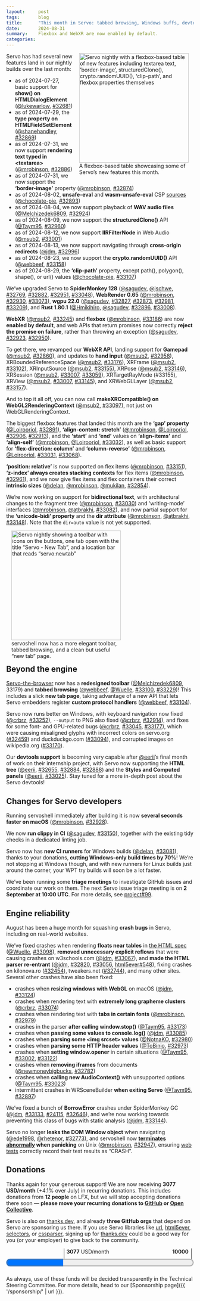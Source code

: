 ```yaml
---
layout:     post
tags:       blog
title:      "This month in Servo: tabbed browsing, Windows buffs, devtools, and more!"
date:       2024-08-31
summary:    Flexbox and WebXR are now enabled by default.
categories:
---
```


<figure class="_figr"><a href="{{ '/img/blog/features-august-2024.png' | url }}"><img src="{{ '/img/blog/features-august-2024.png' | url }}"
    alt="Servo nightly with a flexbox-based table of new features including textarea text, ‘border-image’, structuredClone(), crypto.randomUUID(), ‘clip-path’, and flexbox properties themselves"></a>
<figcaption>A flexbox-based table showcasing some of Servo’s new features this month.</figcaption></figure>

<span class=_floatmin></span>Servo has had several new features land in our nightly builds over the last month:

- as of 2024-07-27, basic support for **show() on HTMLDialogElement** ([@lukewarlow](https://github.com/lukewarlow), [#32681](https://github.com/servo/servo/pull/32681))
- as of 2024-07-29, the **type property on HTMLFieldSetElement** ([@shanehandley](https://github.com/shanehandley), [#32869](https://github.com/servo/servo/pull/32869))
- as of 2024-07-31, we now support **rendering text typed in &lt;textarea>** ([@mrobinson](https://github.com/mrobinson), [#32886](https://github.com/servo/servo/pull/32886))
- as of 2024-07-31, we now support the **‘border-image’** property ([@mrobinson](https://github.com/mrobinson), [#32874](https://github.com/servo/servo/pull/32874))
- as of 2024-08-02, **unsafe-eval** and **wasm-unsafe-eval** CSP [sources](https://developer.mozilla.org/en-US/docs/Web/HTTP/Headers/Content-Security-Policy/Sources) ([@chocolate-pie](https://github.com/chocolate-pie), [#32893](https://github.com/servo/servo/pull/32893))
- as of 2024-08-04, we now support playback of **WAV audio files** ([@Melchizedek6809](https://github.com/Melchizedek6809), [#32924](https://github.com/servo/servo/pull/32924))
- as of 2024-08-09, we now support the **structuredClone()** API ([@Taym95](https://github.com/Taym95), [#32960](https://github.com/servo/servo/pull/32960))
- as of 2024-08-12, we now support **IIRFilterNode** in Web Audio ([@msub2](https://github.com/msub2), [#33001](https://github.com/servo/servo/pull/33001))
- as of 2024-08-13, we now support navigating through **cross-origin redirects** ([@jdm](https://github.com/jdm), [#32996](https://github.com/servo/servo/pull/32996))
- as of 2024-08-23, we now support the **crypto.randomUUID()** API ([@webbeef](https://github.com/webbeef), [#33158](https://github.com/servo/servo/pull/33158))
- as of 2024-08-29, the **‘clip-path’** property, except path(), polygon(), shape(), or url() values ([@chocolate-pie](https://github.com/chocolate-pie), [#33107](https://github.com/servo/servo/pull/33107))

We’ve upgraded Servo to **SpiderMonkey 128** ([@sagudev](https://github.com/sagudev), [@jschwe](https://github.com/jschwe), [#32769](https://github.com/servo/servo/pull/32769), [#32882](https://github.com/servo/servo/pull/32882), [#32951](https://github.com/servo/servo/pull/32951), [#33048](https://github.com/servo/servo/pull/33048)), **WebRender 0.65** ([@mrobinson](https://github.com/mrobinson), [#32930](https://github.com/servo/servo/pull/32930), [#33073](https://github.com/servo/servo/pull/33073)), **wgpu 22.0** ([@sagudev](https://github.com/sagudev), [#32827](https://github.com/servo/servo/pull/32827), [#32873](https://github.com/servo/servo/pull/32873), [#32981](https://github.com/servo/servo/pull/32981), [#33209](https://github.com/servo/servo/pull/33209)), and **Rust 1.80.1** ([@Hmikihiro](https://github.com/Hmikihiro), [@sagudev](https://github.com/sagudev), [#32896](https://github.com/servo/servo/pull/32896), [#33008](https://github.com/servo/servo/pull/33008)).

**WebXR** ([@msub2](https://github.com/msub2), [#33245](https://github.com/servo/servo/pull/33245)) and **flexbox** ([@mrobinson](https://github.com/mrobinson), [#33186](https://github.com/servo/servo/pull/33186)) are now **enabled by default**, and web APIs that return promises now correctly **reject the promise on failure**, rather than throwing an exception ([@sagudev](https://github.com/sagudev), [#32923](https://github.com/servo/servo/pull/32923), [#32950](https://github.com/servo/servo/pull/32950)).

To get there, we revamped our **WebXR API**, landing support for **Gamepad** ([@msub2](https://github.com/msub2), [#32860](https://github.com/servo/servo/pull/32860)), and updates to **hand input** ([@msub2](https://github.com/msub2), [#32958](https://github.com/servo/servo/pull/32958)), XRBoundedReferenceSpace ([@msub2](https://github.com/msub2), [#33176](https://github.com/servo/servo/pull/33176)), XRFrame ([@msub2](https://github.com/msub2), [#33102](https://github.com/servo/servo/pull/33102)), XRInputSource ([@msub2](https://github.com/msub2), [#33155](https://github.com/servo/servo/pull/33155)), XRPose ([@msub2](https://github.com/msub2), [#33146](https://github.com/servo/servo/pull/33146)), XRSession ([@msub2](https://github.com/msub2), [#33007](https://github.com/servo/servo/pull/33007), [#33059](https://github.com/servo/servo/pull/33059)), XRTargetRayMode (#33155), XRView ([@msub2](https://github.com/msub2), [#33007](https://github.com/servo/servo/pull/33007), [#33145](https://github.com/servo/servo/pull/33145)), and XRWebGLLayer ([@msub2](https://github.com/msub2), [#33157](https://github.com/servo/servo/pull/33157)).

And to top it all off, you can now call **makeXRCompatible() on WebGL2RenderingContext** ([@msub2](https://github.com/msub2), [#33097](https://github.com/servo/servo/pull/33097)), not just on WebGLRenderingContext.

The biggest flexbox features that landed this month are the **‘gap’ property** ([@Loirooriol](https://github.com/Loirooriol), [#32891](https://github.com/servo/servo/pull/32891)), **‘align-content: stretch’** ([@mrobinson](https://github.com/mrobinson), [@Loirooriol](https://github.com/Loirooriol), [#32906](https://github.com/servo/servo/pull/32906), [#32913](https://github.com/servo/servo/pull/32913)), and the **‘start’** and **‘end’** values on **‘align-items’** and **‘align-self’** ([@mrobinson](https://github.com/mrobinson), [@Loirooriol](https://github.com/Loirooriol), [#33032](https://github.com/servo/servo/pull/33032)), as well as basic support for **‘flex-direction: column’** and **‘column-reverse’** ([@mrobinson](https://github.com/mrobinson), [@Loirooriol](https://github.com/Loirooriol), [#33031](https://github.com/servo/servo/pull/33031), [#33068](https://github.com/servo/servo/pull/33068)).

**‘position: relative’** is now supported on flex items ([@mrobinson](https://github.com/mrobinson), [#33151](https://github.com/servo/servo/pull/33151)), **‘z-index’ always creates stacking contexts** for flex items ([@mrobinson](https://github.com/mrobinson), [#32961](https://github.com/servo/servo/pull/32961)), and we now give flex items and flex containers their correct **intrinsic sizes** ([@delan](https://github.com/delan), [@mrobinson](https://github.com/mrobinson), [@mukilan](https://github.com/mukilan), [#32854](https://github.com/servo/servo/pull/32854)).

We’re now working on support for **bidirectional text**, with architectural changes to the fragment tree ([@mrobinson](https://github.com/mrobinson), [#33030](https://github.com/servo/servo/pull/33030)) and ‘writing-mode’ interfaces ([@mrobinson](https://github.com/mrobinson), [@atbrakhi](https://github.com/atbrakhi), [#33082](https://github.com/servo/servo/pull/33082)), and now partial support for the **‘unicode-bidi’ property** and the **dir attribute** ([@mrobinson](https://github.com/mrobinson), [@atbrakhi](https://github.com/atbrakhi), [#33148](https://github.com/servo/servo/pull/33148)).
Note that the `dir=auto` value is not yet supported.

<figure class="_figl"><a href="{{ '/img/blog/servoshell-august-2024.png' | url }}"><img src="{{ '/img/blog/servoshell-august-2024.png' | url }}"
    alt="Servo nightly showing a toolbar with icons on the buttons, one tab open with the title “Servo - New Tab”, and a location bar that reads “servo:newtab”"></a>
<figcaption>servoshell now has a more elegant toolbar, tabbed browsing, and a clean but useful “new tab” page.</figcaption></figure>

## <span class=_floatmin></span>Beyond the engine

[Servo-the-browser](https://book.servo.org/running-servoshell.html) now has a **redesigned toolbar** ([@Melchizedek6809](https://github.com/Melchizedek6809), 33179) and **tabbed browsing** ([@webbeef](https://github.com/webbeef), [@Wuelle](https://github.com/Wuelle), [#33100](https://github.com/servo/servo/pull/33100), [#33229](https://github.com/servo/servo/pull/33229))!
This includes a slick **new tab page**, taking advantage of a new API that lets Servo embedders register **custom protocol handlers** ([@webbeef](https://github.com/webbeef), [#33104](https://github.com/servo/servo/pull/33104)).

Servo now runs better on Windows, with keyboard navigation now fixed ([@crbrz](https://github.com/crbrz), [#33252](https://github.com/servo/servo/pull/33252)), `--output` to PNG also fixed ([@crbrz](https://github.com/crbrz), [#32914](https://github.com/servo/servo/pull/32914)), and fixes for some font- and GPU-related bugs ([@crbrz](https://github.com/crbrz), [#33045](https://github.com/servo/servo/pull/33045), [#33177](https://github.com/servo/servo/pull/33177)), which were causing misaligned glyphs with incorrect colors on servo<!-- no link -->.org ([#32459](https://github.com/servo/servo/issues/32459)) and duckduckgo<!-- no link -->.com ([#33094](https://github.com/servo/servo/issues/33094)), and corrupted images on wikipedia<!-- no link -->.org ([#33170](https://github.com/servo/servo/issues/33170)).

Our **devtools support** is becoming very capable after [@eerii](https://github.com/eerii)’s final month of work on their internship project, with Servo now supporting the **HTML tree** ([@eerii](https://github.com/eerii), [#32655](https://github.com/servo/servo/pull/32655), [#32884](https://github.com/servo/servo/pull/32884), [#32888](https://github.com/servo/servo/pull/32888)) and the **Styles and Computed panels** ([@eerii](https://github.com/eerii), [#33025](https://github.com/servo/servo/pull/33025)).
Stay tuned for a more in-depth post about the Servo devtools!

## Changes for Servo developers

Running servoshell immediately after building it is now **several seconds faster on macOS** ([@mrobinson](https://github.com/mrobinson), [#32928](https://github.com/servo/servo/pull/32928)).

We now **run clippy in CI** ([@sagudev](https://github.com/sagudev), [#33150](https://github.com/servo/servo/pull/33150)), together with the existing tidy checks in a dedicated linting job.

Servo now has **new CI runners** for Windows builds ([@delan](https://github.com/delan), [#33081](https://github.com/servo/servo/pull/33081)), thanks to your donations, **cutting Windows-only build times by 70%**!
We’re not stopping at Windows though, and with new runners for Linux builds just around the corner, your WPT try builds will soon be a lot faster.

We’ve been running some **triage meetings** to investigate GitHub issues and coordinate our work on them.
The next Servo issue triage meeting is on **2 September at 10:00 UTC**.
For more details, see [project#99](https://github.com/servo/project/issues/99).

## Engine reliability

August has been a huge month for squashing **crash bugs** in Servo, including on real-world websites.

We’ve fixed crashes when rendering **floats near tables** in [the HTML spec](https://html.spec.whatwg.org) ([@Wuelle](https://github.com/Wuelle), [#33098](https://github.com/servo/servo/pull/33098)), **removed unnecessary explicit reflows** that were causing crashes on w3schools<!-- no link -->.com ([@jdm](https://github.com/jdm), [#33067](https://github.com/servo/servo/pull/33067)), and **made the HTML parser re-entrant** ([@jdm](https://github.com/jdm), [#32820](https://github.com/servo/servo/pull/32820), [#33056](https://github.com/servo/servo/pull/33056), [html5ever#548](https://github.com/servo/html5ever/pull/548)), fixing crashes on kilonova<!-- no link -->.ro ([#32454](https://github.com/servo/servo/issues/32454)), tweakers<!-- no link -->.net ([#32744](https://github.com/servo/servo/issues/32744)), and many other sites.
Several other crashes have also been fixed:

- crashes when **resizing windows with WebGL** on macOS ([@jdm](https://github.com/jdm), [#33124](https://github.com/servo/servo/pull/33124))
- crashes when rendering text with **extremely long grapheme clusters** ([@crbrz](https://github.com/crbrz), [#33074](https://github.com/servo/servo/pull/33074))
- crashes when rendering text with **tabs in certain fonts** ([@mrobinson](https://github.com/mrobinson), [#32979](https://github.com/servo/servo/pull/32979))
- crashes in the parser **after calling window.stop()** ([@Taym95](https://github.com/Taym95), [#33173](https://github.com/servo/servo/pull/33173))
- crashes when **passing some values to console.log()** ([@jdm](https://github.com/jdm), [#33085](https://github.com/servo/servo/pull/33085))
- crashes when **parsing some &lt;img srcset> values** ([@NotnaKO](https://github.com/NotnaKO), [#32980](https://github.com/servo/servo/pull/32980))
- crashes when **parsing some HTTP header values** ([@ToBinio](https://github.com/ToBinio), [#32973](https://github.com/servo/servo/pull/32973))
- crashes when **setting window.opener** in certain situations ([@Taym95](https://github.com/Taym95), [#33002](https://github.com/servo/servo/pull/33002), [#33122](https://github.com/servo/servo/pull/33122))
- crashes when **removing iframes** from documents ([@newmoneybigbucks](https://github.com/newmoneybigbucks), [#32782](https://github.com/servo/servo/pull/32782))
- crashes when **calling new AudioContext()** with unsupported options ([@Taym95](https://github.com/Taym95), [#33023](https://github.com/servo/servo/pull/33023))
- intermittent crashes in WRSceneBuilder **when exiting Servo** ([@Taym95](https://github.com/Taym95), [#32897](https://github.com/servo/servo/pull/32897))

We’ve fixed a bunch of **BorrowError** crashes under SpiderMonkey GC ([@jdm](https://github.com/jdm), [#33133](https://github.com/servo/servo/pull/33133), [#24115](https://github.com/servo/servo/issues/24115), [#32646](https://github.com/servo/servo/issues/32646)), and we’re now working towards preventing this class of bugs with static analysis ([@jdm](https://github.com/jdm), [#33144](https://github.com/servo/servo/pull/33144)).

Servo no longer **leaks the DOM Window object** when navigating ([@ede1998](https://github.com/ede1998), [@rhetenor](https://github.com/rhetenor), [#32773](https://github.com/servo/servo/pull/32773)), and servoshell now **[terminates abnormally](https://pubs.opengroup.org/onlinepubs/9799919799/functions/V2_chap02.html#tag_16_04_03_01) when panicking** on Unix ([@mrobinson](https://github.com/mrobinson), [#32947](https://github.com/servo/servo/pull/32947)), ensuring [web tests](https://book.servo.org/hacking/testing.html) correctly record their test results as “CRASH”.

## Donations

Thanks again for your generous support!
We are now receiving **3077 USD/month** (+4.1% over July) in recurring donations.
This includes donations from **12 people** on LFX, but we will stop accepting donations there soon — **please move your recurring donations to [GitHub](https://github.com/sponsors/servo) or [Open Collective](https://opencollective.com/servo)**.

Servo is also on [thanks.dev](https://thanks.dev), and already **three GitHub orgs** that depend on Servo are sponsoring us there.
If you use Servo libraries like [url](https://crates.io/crates/url/reverse_dependencies), [html5ever](https://crates.io/crates/html5ever/reverse_dependencies), [selectors](https://crates.io/crates/selectors/reverse_dependencies), or [cssparser](https://crates.io/crates/cssparser/reverse_dependencies), signing up for [thanks.dev](https://thanks.dev) could be a good way for you (or your employer) to give back to the community.

<figure class="_fig" style="width: 100%; margin: 1em 0;"><div class="_flex" style="height: calc(1lh + 3em); flex-flow: column nowrap; text-align: left;">
    <div style="position: relative; text-align: right;">
        <div style="position: absolute; margin-left: calc(100% * 3077 / 10000); padding-left: 0.5em;"><strong>3077</strong> USD/month</div>
        <div style="position: absolute; margin-left: calc(100% * 3077 / 10000); height: calc(1lh + 1.5em); border-left: 1px solid;"></div>
        <div style="position: absolute; margin-left: calc(100% - 0.5em); height: calc(1lh + 1.5em); border-left: 1px solid;"></div>
        <div style="padding-right: 1em;"><strong>10000</strong><!-- USD/month --></div>
    </div>
    <progress value="3077" max="10000" style="transform: scale(3); transform-origin: top left; width: calc(100% / 3);"></progress>
</div></figure>

As always, use of these funds will be decided transparently in the Technical Steering Committee.
For more details, head to our [Sponsorship page]({{ '/sponsorship/' | url }}).

<style>
    /* guaranteed minimum width for first paragraph after a float */
    ._floatmin {
        display: block;
        width: 13em;
        overflow: hidden;
    }
    ._none {
        display: none;
    }
    ._fig:not(#specificity) {
        width: 33em;
        max-width: 100%;
        margin: 1em auto;
    }
    ._fig > ._flex {
        display: flex;
    }
    ._fig table {
        text-align: initial;
    }
    ._fig figcaption._notes {
        text-align: left;
        width: max-content;
        max-width: 100%;
    }
    ._figl:not(#specificity),
    ._figr:not(#specificity) {
        margin: 0 1em 1em;
    }
    ._figl {
        float: left;
        max-width: 100%;
    }
    ._figr {
        float: right;
        max-width: 100%;
    }
    ._figl > figcaption,
    ._figr > figcaption,
    ._figl > iframe,
    ._figr > iframe,
    ._figl > video,
    ._figr > video,
    ._figl > a > img,
    ._figr > a > img {
        width: 21em;
        max-width: 100%;
    }
    ._runin {
        margin-bottom: 1em;
    }
    ._runin > p,
    ._runin > h2 {
        display: inline;
    }
    ._correction {
        max-width: 33em;
        margin: 1em auto;
        border-bottom: 1px solid;
        padding-bottom: 1em;
    }
    ._note {
        margin: 1em 1em;
        border-left: 1px solid;
        padding-left: 1em;
        opacity: 0.75;
    }
</style>
